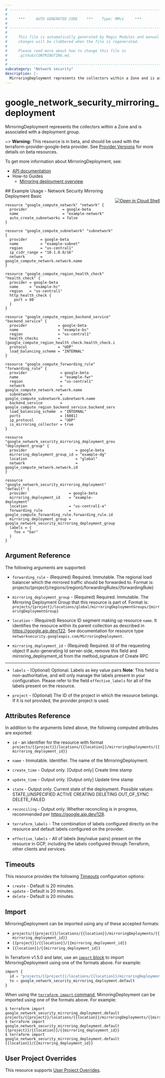 ```yaml
---
# ----------------------------------------------------------------------------
#
#     ***     AUTO GENERATED CODE    ***    Type: MMv1     ***
#
# ----------------------------------------------------------------------------
#
#     This file is automatically generated by Magic Modules and manual
#     changes will be clobbered when the file is regenerated.
#
#     Please read more about how to change this file in
#     .github/CONTRIBUTING.md.
#
# ----------------------------------------------------------------------------
subcategory: "Network security"
description: |-
  MirroringDeployment represents the collectors within a Zone and is associated with a deployment group.
---
```


# google_network_security_mirroring_deployment

MirroringDeployment represents the collectors within a Zone and is associated with a deployment group.

~> **Warning:** This resource is in beta, and should be used with the terraform-provider-google-beta provider.
See [Provider Versions](https://terraform.io/docs/providers/google/guides/provider_versions.html) for more details on beta resources.

To get more information about MirroringDeployment, see:

* [API documentation](https://cloud.google.com/network-security-integration/docs/reference/rest/v1beta1/projects.locations.mirroringDeployments)
* How-to Guides
    * [Mirroring deployment overview](https://cloud.google.com/network-security-integration/docs/out-of-band/deployments-overview)

<div class = "oics-button" style="float: right; margin: 0 0 -15px">
  <a href="https://console.cloud.google.com/cloudshell/open?cloudshell_git_repo=https%3A%2F%2Fgithub.com%2Fterraform-google-modules%2Fdocs-examples.git&cloudshell_image=gcr.io%2Fcloudshell-images%2Fcloudshell%3Alatest&cloudshell_print=.%2Fmotd&cloudshell_tutorial=.%2Ftutorial.md&cloudshell_working_dir=network_security_mirroring_deployment_basic&open_in_editor=main.tf" target="_blank">
    <img alt="Open in Cloud Shell" src="//gstatic.com/cloudssh/images/open-btn.svg" style="max-height: 44px; margin: 32px auto; max-width: 100%;">
  </a>
</div>
## Example Usage - Network Security Mirroring Deployment Basic


```hcl
resource "google_compute_network" "network" {
  provider                = google-beta
  name                    = "example-network"
  auto_create_subnetworks = false
}

resource "google_compute_subnetwork" "subnetwork" {
  provider      = google-beta
  name          = "example-subnet"
  region        = "us-central1"
  ip_cidr_range = "10.1.0.0/16"
  network       = google_compute_network.network.name
}

resource "google_compute_region_health_check" "health_check" {
  provider = google-beta
  name     = "example-hc"
  region   = "us-central1"
  http_health_check {
    port = 80
  }
}

resource "google_compute_region_backend_service" "backend_service" {
  provider              = google-beta
  name                  = "example-bs"
  region                = "us-central1"
  health_checks         = [google_compute_region_health_check.health_check.id]
  protocol              = "UDP"
  load_balancing_scheme = "INTERNAL"
}

resource "google_compute_forwarding_rule" "forwarding_rule" {
  provider               = google-beta
  name                   = "example-fwr"
  region                 = "us-central1"
  network                = google_compute_network.network.name
  subnetwork             = google_compute_subnetwork.subnetwork.name
  backend_service        = google_compute_region_backend_service.backend_service.id
  load_balancing_scheme  = "INTERNAL"
  ports                  = [6081]
  ip_protocol            = "UDP"
  is_mirroring_collector = true
}

resource "google_network_security_mirroring_deployment_group" "deployment_group" {
  provider                      = google-beta
  mirroring_deployment_group_id = "example-dg"
  location                      = "global"
  network                       = google_compute_network.network.id
}

resource "google_network_security_mirroring_deployment" "default" {
  provider                   = google-beta
  mirroring_deployment_id    = "example-deployment"
  location                   = "us-central1-a"
  forwarding_rule            = google_compute_forwarding_rule.forwarding_rule.id
  mirroring_deployment_group = google_network_security_mirroring_deployment_group.deployment_group.id
  labels = {
    foo = "bar"
  }
}
```

## Argument Reference

The following arguments are supported:


* `forwarding_rule` -
  (Required)
  Required. Immutable. The regional load balancer which the mirrored traffic should be forwarded
  to. Format is:
  projects/{project}/regions/{region}/forwardingRules/{forwardingRule}

* `mirroring_deployment_group` -
  (Required)
  Required. Immutable. The Mirroring Deployment Group that this resource is part of. Format is:
  `projects/{project}/locations/global/mirroringDeploymentGroups/{mirroringDeploymentGroup}`

* `location` -
  (Required)
  Resource ID segment making up resource `name`. It identifies the resource within its parent collection as described in https://google.aip.dev/122. See documentation for resource type `networksecurity.googleapis.com/MirroringDeployment`.

* `mirroring_deployment_id` -
  (Required)
  Required. Id of the requesting object
  If auto-generating Id server-side, remove this field and
  mirroring_deployment_id from the method_signature of Create RPC


- - -


* `labels` -
  (Optional)
  Optional. Labels as key value pairs 
  **Note**: This field is non-authoritative, and will only manage the labels present in your configuration.
  Please refer to the field `effective_labels` for all of the labels present on the resource.

* `project` - (Optional) The ID of the project in which the resource belongs.
    If it is not provided, the provider project is used.



## Attributes Reference

In addition to the arguments listed above, the following computed attributes are exported:

* `id` - an identifier for the resource with format `projects/{{project}}/locations/{{location}}/mirroringDeployments/{{mirroring_deployment_id}}`

* `name` -
  Immutable. Identifier. The name of the MirroringDeployment.

* `create_time` -
  Output only. [Output only] Create time stamp

* `update_time` -
  Output only. [Output only] Update time stamp

* `state` -
  Output only. Current state of the deployment. 
   Possible values:
   STATE_UNSPECIFIED
  ACTIVE
  CREATING
  DELETING
  OUT_OF_SYNC
  DELETE_FAILED

* `reconciling` -
  Output only. Whether reconciling is in progress, recommended per
  https://google.aip.dev/128.

* `terraform_labels` -
  The combination of labels configured directly on the resource
   and default labels configured on the provider.

* `effective_labels` -
  All of labels (key/value pairs) present on the resource in GCP, including the labels configured through Terraform, other clients and services.


## Timeouts

This resource provides the following
[Timeouts](https://developer.hashicorp.com/terraform/plugin/sdkv2/resources/retries-and-customizable-timeouts) configuration options:

- `create` - Default is 20 minutes.
- `update` - Default is 20 minutes.
- `delete` - Default is 20 minutes.

## Import


MirroringDeployment can be imported using any of these accepted formats:

* `projects/{{project}}/locations/{{location}}/mirroringDeployments/{{mirroring_deployment_id}}`
* `{{project}}/{{location}}/{{mirroring_deployment_id}}`
* `{{location}}/{{mirroring_deployment_id}}`


In Terraform v1.5.0 and later, use an [`import` block](https://developer.hashicorp.com/terraform/language/import) to import MirroringDeployment using one of the formats above. For example:

```tf
import {
  id = "projects/{{project}}/locations/{{location}}/mirroringDeployments/{{mirroring_deployment_id}}"
  to = google_network_security_mirroring_deployment.default
}
```

When using the [`terraform import` command](https://developer.hashicorp.com/terraform/cli/commands/import), MirroringDeployment can be imported using one of the formats above. For example:

```
$ terraform import google_network_security_mirroring_deployment.default projects/{{project}}/locations/{{location}}/mirroringDeployments/{{mirroring_deployment_id}}
$ terraform import google_network_security_mirroring_deployment.default {{project}}/{{location}}/{{mirroring_deployment_id}}
$ terraform import google_network_security_mirroring_deployment.default {{location}}/{{mirroring_deployment_id}}
```

## User Project Overrides

This resource supports [User Project Overrides](https://registry.terraform.io/providers/hashicorp/google/latest/docs/guides/provider_reference#user_project_override).
